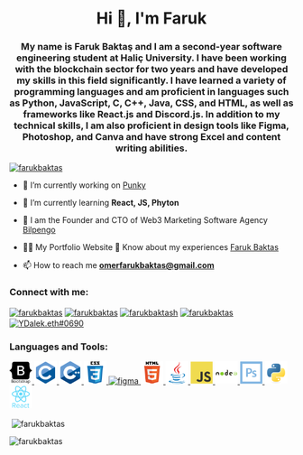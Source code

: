 <h1 align="center">Hi 👋, I'm Faruk</h1>
<h3 align="center">My name is Faruk Baktaş and I am a second-year software engineering student at Haliç University. I have been working with the blockchain sector for two years and have developed my skills in this field significantly. I have learned a variety of programming languages and am proficient in languages such as Python, JavaScript, C, C++, Java, CSS, and HTML, as well as frameworks like React.js and Discord.js. In addition to my technical skills, I am also proficient in design tools like Figma, Photoshop, and Canva and have strong Excel and content writing abilities.</h3>

<p align="left"> <a href="https://twitter.com/farukbaktas" target="blank"><img src="https://img.shields.io/twitter/follow/farukbaktas?logo=twitter&style=for-the-badge" alt="farukbaktas" /></a> </p>

- 🤘 I’m currently working on [Punky](Punky.app)

- 🌱 I’m currently learning **React, JS, Phyton**

- 🌌 I am the Founder and CTO of Web3 Marketing Software Agency [Bilpengo](Bilpengo.io)

- 🧑‍🚀 My Portfolio Website 📄 Know about my experiences [Faruk Baktas](farukbaktas.com)

- 📫 How to reach me **omerfarukbaktas@gmail.com**

<h3 align="left">Connect with me:</h3>
<p align="left">
<a href="https://twitter.com/farukbaktas" target="blank"><img align="center" src="https://raw.githubusercontent.com/rahuldkjain/github-profile-readme-generator/master/src/images/icons/Social/twitter.svg" alt="farukbaktas" height="30" width="40" /></a>
<a href="https://linkedin.com/in/farukbaktas" target="blank"><img align="center" src="https://raw.githubusercontent.com/rahuldkjain/github-profile-readme-generator/master/src/images/icons/Social/linked-in-alt.svg" alt="farukbaktas" height="30" width="40" /></a>
<a href="https://instagram.com/farukbaktash" target="blank"><img align="center" src="https://raw.githubusercontent.com/rahuldkjain/github-profile-readme-generator/master/src/images/icons/Social/instagram.svg" alt="farukbaktash" height="30" width="40" /></a>
<a href="https://medium.com/farukbaktas" target="blank"><img align="center" src="https://raw.githubusercontent.com/rahuldkjain/github-profile-readme-generator/master/src/images/icons/Social/medium.svg" alt="farukbaktas" height="30" width="40" /></a>
<a href="https://discord.gg/YDalek.eth#0690" target="blank"><img align="center" src="https://raw.githubusercontent.com/rahuldkjain/github-profile-readme-generator/master/src/images/icons/Social/discord.svg" alt="YDalek.eth#0690" height="30" width="40" /></a>
</p>

<h3 align="left">Languages and Tools:</h3>
<p align="left"> <a href="https://getbootstrap.com" target="_blank" rel="noreferrer"> <img src="https://raw.githubusercontent.com/devicons/devicon/master/icons/bootstrap/bootstrap-plain-wordmark.svg" alt="bootstrap" width="40" height="40"/> </a> <a href="https://www.cprogramming.com/" target="_blank" rel="noreferrer"> <img src="https://raw.githubusercontent.com/devicons/devicon/master/icons/c/c-original.svg" alt="c" width="40" height="40"/> </a> <a href="https://www.w3schools.com/cpp/" target="_blank" rel="noreferrer"> <img src="https://raw.githubusercontent.com/devicons/devicon/master/icons/cplusplus/cplusplus-original.svg" alt="cplusplus" width="40" height="40"/> </a> <a href="https://www.w3schools.com/css/" target="_blank" rel="noreferrer"> <img src="https://raw.githubusercontent.com/devicons/devicon/master/icons/css3/css3-original-wordmark.svg" alt="css3" width="40" height="40"/> </a> <a href="https://www.figma.com/" target="_blank" rel="noreferrer"> <img src="https://www.vectorlogo.zone/logos/figma/figma-icon.svg" alt="figma" width="40" height="40"/> </a> <a href="https://www.w3.org/html/" target="_blank" rel="noreferrer"> <img src="https://raw.githubusercontent.com/devicons/devicon/master/icons/html5/html5-original-wordmark.svg" alt="html5" width="40" height="40"/> </a> <a href="https://www.java.com" target="_blank" rel="noreferrer"> <img src="https://raw.githubusercontent.com/devicons/devicon/master/icons/java/java-original.svg" alt="java" width="40" height="40"/> </a> <a href="https://developer.mozilla.org/en-US/docs/Web/JavaScript" target="_blank" rel="noreferrer"> <img src="https://raw.githubusercontent.com/devicons/devicon/master/icons/javascript/javascript-original.svg" alt="javascript" width="40" height="40"/> </a> <a href="https://nodejs.org" target="_blank" rel="noreferrer"> <img src="https://raw.githubusercontent.com/devicons/devicon/master/icons/nodejs/nodejs-original-wordmark.svg" alt="nodejs" width="40" height="40"/> </a> <a href="https://www.photoshop.com/en" target="_blank" rel="noreferrer"> <img src="https://raw.githubusercontent.com/devicons/devicon/master/icons/photoshop/photoshop-line.svg" alt="photoshop" width="40" height="40"/> </a> <a href="https://www.python.org" target="_blank" rel="noreferrer"> <img src="https://raw.githubusercontent.com/devicons/devicon/master/icons/python/python-original.svg" alt="python" width="40" height="40"/> </a> <a href="https://reactjs.org/" target="_blank" rel="noreferrer"> <img src="https://raw.githubusercontent.com/devicons/devicon/master/icons/react/react-original-wordmark.svg" alt="react" width="40" height="40"/> </a> </p>

<p>&nbsp;<img align="center" src="https://github-readme-stats.vercel.app/api?username=farukbaktas&show_icons=true&locale=en" alt="farukbaktas" /></p>

<p><img align="left" src="https://github-readme-stats.vercel.app/api/top-langs?username=farukbaktas&show_icons=true&locale=en&layout=compact" alt="farukbaktas" /></p>


